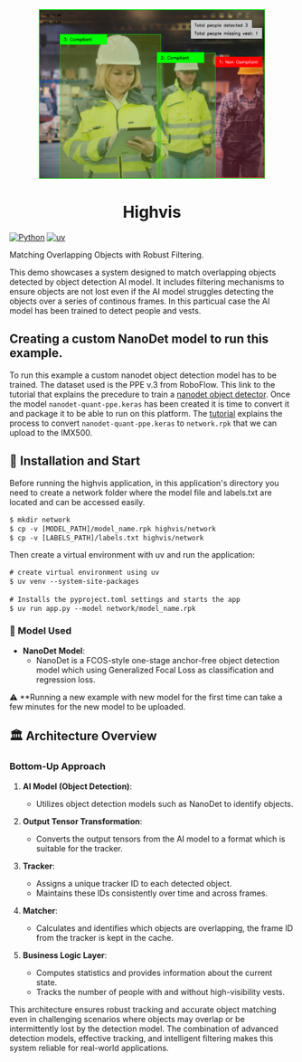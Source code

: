 <div align="center">

<img src="assets/highvis.png" alt="Alt Text" width="400" height="300">


</div>

<div align="center">

# Highvis

</div>

[![Python](https://img.shields.io/badge/Python-3.11-blue?logo=python&logoColor=white)](https://www.python.org/)
[![uv](https://img.shields.io/endpoint?url=https://raw.githubusercontent.com/astral-sh/uv/main/assets/badge/v0.json)](https://docs.astral.sh/uv/)


Matching Overlapping Objects with Robust Filtering.

This demo showcases a system designed to match overlapping objects detected by object detection AI model. It includes filtering mechanisms to ensure objects are not lost even if the AI model struggles detecting the objects over a series of continous frames.
In this particual case the AI model has been trained to detect people and vests.

## Creating a custom NanoDet model to run this example.

To run this example a custom nanodet object detection model has to be trained. The dataset used is the PPE v.3 from RoboFlow.
This link to the tutorial that explains the precedure to train a [nanodet object detector](https://github.com/SonySemiconductorSolutions/aitrios-rpi-tutorials-ai-model-training-dev/blob/master/notebooks/nanodet-ppe/custom_nanodet.ipynb).
Once the model ```nanodet-quant-ppe.keras``` has been created it is time to convert it and package it to be able to run on this platform. The [tutorial](https://developer.aitrios.sony-semicon.com/en/raspberrypi-ai-camera/develop/ai-tutorials/prepare-and-deploy-ai-models-tutorial?version=2024-09-27&progLang=) explains the process to convert ```nanodet-quant-ppe.keras``` to ```network.rpk``` that we can upload to the IMX500.

## 🚀 Installation and Start

Before running the highvis application, in this application's directory you need to create a network folder where the model file and labels.txt are located and can be accessed easily.

```
$ mkdir network
$ cp -v [MODEL_PATH]/model_name.rpk highvis/network
$ cp -v [LABELS_PATH]/labels.txt highvis/network
```

Then create a virtual environment with uv and run the application:
```
# create virtual environment using uv
$ uv venv --system-site-packages

# Installs the pyproject.toml settings and starts the app
$ uv run app.py --model network/model_name.rpk
```

### 🧠 Model Used

- **NanoDet Model**:
  - NanoDet is a FCOS-style one-stage anchor-free object detection model which using Generalized Focal Loss as classification and regression loss.


:warning: **Running a new example with new model for the first time can take a few minutes for the new model to be uploaded.

## 🏛️ Architecture Overview

### Bottom-Up Approach

1. **AI Model (Object Detection)**:
   - Utilizes object detection models such as NanoDet to identify objects.

2. **Output Tensor Transformation**:
   - Converts the output tensors from the AI model to a format which is suitable for the tracker.

3. **Tracker**:
   - Assigns a unique tracker ID to each detected object.
   - Maintains these IDs consistently over time and across frames.

4. **Matcher**:
   - Calculates and identifies which objects are overlapping, the frame ID from the tracker is kept in the cache.

5. **Business Logic Layer**:
   - Computes statistics and provides information about the current state.
   - Tracks the number of people with and without high-visibility vests.


This architecture ensures robust tracking and accurate object matching even in challenging scenarios where objects may overlap or be intermittently lost by the detection model. The combination of advanced detection models, effective tracking, and intelligent filtering makes this system reliable for real-world applications.
